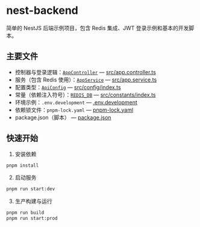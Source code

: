 
# nest-backend

简单的 NestJS 后端示例项目，包含 Redis 集成、JWT 登录示例和基本的开发脚本。

## 主要文件

- 控制器与登录逻辑：[`AppController`](src/app.controller.ts) — [src/app.controller.ts](src/app.controller.ts)
- 服务（包含 Redis 使用）：[`AppService`](src/app.service.ts) — [src/app.service.ts](src/app.service.ts)
- 配置类型：[`ApiConfig`](src/config/index.ts) — [src/config/index.ts](src/config/index.ts)
- 常量（依赖注入符号）：[`REDIS_DB`](src/constants/index.ts) — [src/constants/index.ts](src/constants/index.ts)
- 环境示例：`.env.development` — [.env.development](.env.development)
- 依赖锁文件：`pnpm-lock.yaml` — [pnpm-lock.yaml](pnpm-lock.yaml)
- package.json（脚本） — [package.json](package.json)

## 快速开始

1. 安装依赖

```bash
pnpm install
```

2. 启动服务

```bash
pnpm run start:dev
```

3. 生产构建与运行

```bash
pnpm run build
pnpm run start:prod
```
